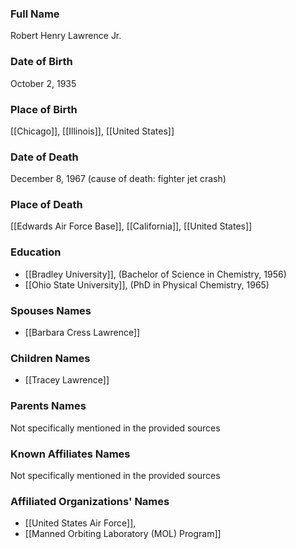 ### Full Name

Robert Henry Lawrence Jr.

### Date of Birth

October 2, 1935

### Place of Birth

[[Chicago]], [[Illinois]], [[United States]]

### Date of Death

December 8, 1967 (cause of death: fighter jet crash)

### Place of Death

[[Edwards Air Force Base]], [[California]], [[United States]]

### Education

- [[Bradley University]], (Bachelor of Science in Chemistry, 1956)
- [[Ohio State University]], (PhD in Physical Chemistry, 1965)

### Spouses Names

- [[Barbara Cress Lawrence]]

### Children Names

- [[Tracey Lawrence]]

### Parents Names

Not specifically mentioned in the provided sources

### Known Affiliates Names

Not specifically mentioned in the provided sources

### Affiliated Organizations' Names

- [[United States Air Force]],
- [[Manned Orbiting Laboratory (MOL) Program]]